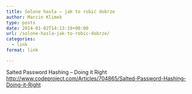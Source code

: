 ```yaml
---
title: Solone hasła – jak to robić dobrze
author: Marcin Klimek
type: posts
date: 2014-01-02T14:13:19+00:00
url: /solone-hasla-jak-to-robic-dobrze/
categories:
  - link
format: link

---
```

Salted Password Hashing &#8211; Doing it Right  
<http://www.codeproject.com/Articles/704865/Salted-Password-Hashing-Doing-it-Right>